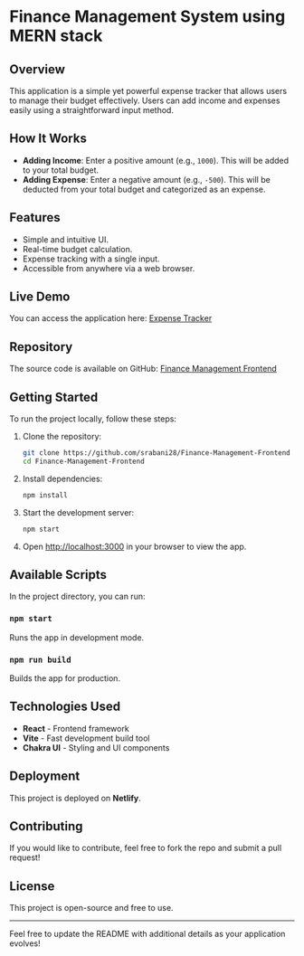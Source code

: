 # Finance Management System using MERN stack

## Overview
This application is a simple yet powerful expense tracker that allows users to manage their budget effectively. Users can add income and expenses easily using a straightforward input method.

## How It Works
- **Adding Income**: Enter a positive amount (e.g., `1000`). This will be added to your total budget.
- **Adding Expense**: Enter a negative amount (e.g., `-500`). This will be deducted from your total budget and categorized as an expense.

## Features
- Simple and intuitive UI.
- Real-time budget calculation.
- Expense tracking with a single input.
- Accessible from anywhere via a web browser.

## Live Demo
You can access the application here: [Expense Tracker](https://idyllic-biscochitos-560210.netlify.app/)

## Repository
The source code is available on GitHub: [Finance Management Frontend](https://github.com/srabani28/Finance-Management-Frontend)

## Getting Started
To run the project locally, follow these steps:

1. Clone the repository:
   ```sh
   git clone https://github.com/srabani28/Finance-Management-Frontend
   cd Finance-Management-Frontend
   ```
2. Install dependencies:
   ```sh
   npm install
   ```
3. Start the development server:
   ```sh
   npm start
   ```
4. Open [http://localhost:3000](http://localhost:3000) in your browser to view the app.

## Available Scripts
In the project directory, you can run:

### `npm start`
Runs the app in development mode.

### `npm run build`
Builds the app for production.

## Technologies Used
- **React** - Frontend framework
- **Vite** - Fast development build tool
- **Chakra UI** - Styling and UI components

## Deployment
This project is deployed on **Netlify**.

## Contributing
If you would like to contribute, feel free to fork the repo and submit a pull request!

## License
This project is open-source and free to use.

---

Feel free to update the README with additional details as your application evolves!
